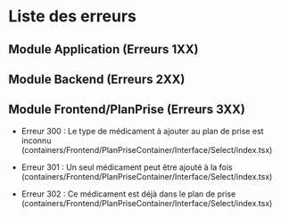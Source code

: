 # Liste des erreurs

## Module Application (Erreurs 1XX)

## Module Backend (Erreurs 2XX)

## Module Frontend/PlanPrise (Erreurs 3XX)

- Erreur 300 : Le type de médicament à ajouter au plan de prise est inconnu (containers/Frontend/PlanPriseContainer/Interface/Select/index.tsx)

- Erreur 301 : Un seul médicament peut être ajouté à la fois (containers/Frontend/PlanPriseContainer/Interface/Select/index.tsx)

- Erreur 302 : Ce médicament est déjà dans le plan de prise (containers/Frontend/PlanPriseContainer/Interface/Select/index.tsx)
